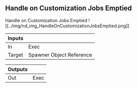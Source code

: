 ## Handle on Customization Jobs Emptied
Handle on Customization Jobs Emptied
![[../img/nd_img_HandleOnCustomizationJobsEmptied.png]]

|Inputs||
|--|--|
| In | Exec |
| Target | Spawner Object Reference |

|Outputs||
|--|--|
| Out | Exec |
